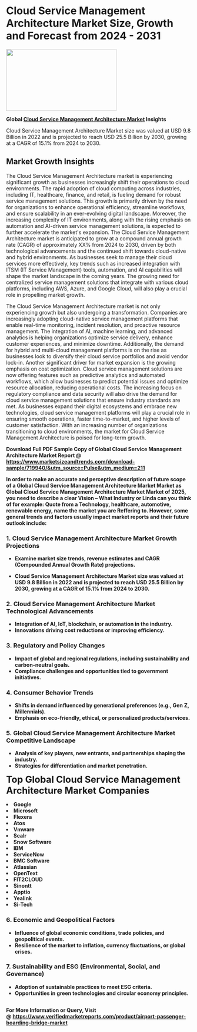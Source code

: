 <H1>Cloud Service Management Architecture Market Size, Growth and Forecast from 2024 - 2031</H1><img class="aligncenter size-medium wp-image-584254" src="https://thirdeyenews.in/wp-content/uploads/2024/09/Global-Market-Research-300x168.jpeg" alt="" width="300" height="168" /><p><strong>Global&nbsp;<a href="https://www.marketsizeandtrends.com/download-sample/719940/&amp;utm_source=Pulse&amp;utm_medium=211">Cloud Service Management Architecture Market</a> Insights</strong></p><p>Cloud Service Management Architecture Market size was valued at USD 9.8 Billion in 2022 and is projected to reach USD 25.5 Billion by 2030, growing at a CAGR of 15.1% from 2024 to 2030.</p><p><h2>Market Growth Insights</h2> <p>The Cloud Service Management Architecture market is experiencing significant growth as businesses increasingly shift their operations to cloud environments. The rapid adoption of cloud computing across industries, including IT, healthcare, finance, and retail, is fueling demand for robust service management solutions. This growth is primarily driven by the need for organizations to enhance operational efficiency, streamline workflows, and ensure scalability in an ever-evolving digital landscape. Moreover, the increasing complexity of IT environments, along with the rising emphasis on automation and AI-driven service management solutions, is expected to further accelerate the market's expansion. The Cloud Service Management Architecture market is anticipated to grow at a compound annual growth rate (CAGR) of approximately XX% from 2024 to 2030, driven by both technological advancements and the continued shift towards cloud-native and hybrid environments. As businesses seek to manage their cloud services more effectively, key trends such as increased integration with ITSM (IT Service Management) tools, automation, and AI capabilities will shape the market landscape in the coming years. The growing need for centralized service management solutions that integrate with various cloud platforms, including AWS, Azure, and Google Cloud, will also play a crucial role in propelling market growth.</p> <p><strong></strong></p> <p>The Cloud Service Management Architecture market is not only experiencing growth but also undergoing a transformation. Companies are increasingly adopting cloud-native service management platforms that enable real-time monitoring, incident resolution, and proactive resource management. The integration of AI, machine learning, and advanced analytics is helping organizations optimize service delivery, enhance customer experiences, and minimize downtime. Additionally, the demand for hybrid and multi-cloud management platforms is on the rise as businesses look to diversify their cloud service portfolios and avoid vendor lock-in. Another significant driver for market expansion is the growing emphasis on cost optimization. Cloud service management solutions are now offering features such as predictive analytics and automated workflows, which allow businesses to predict potential issues and optimize resource allocation, reducing operational costs. The increasing focus on regulatory compliance and data security will also drive the demand for cloud service management solutions that ensure industry standards are met. As businesses expand their digital ecosystems and embrace new technologies, cloud service management platforms will play a crucial role in ensuring smooth operations, faster time-to-market, and higher levels of customer satisfaction. With an increasing number of organizations transitioning to cloud environments, the market for Cloud Service Management Architecture is poised for long-term growth.</p> <p><strong></p><p><span class=""><strong>Download Full PDF Sample Copy of Global Cloud Service Management Architecture Market Report</strong> @ <a href="https://www.marketsizeandtrends.com/download-sample/719940/&amp;utm_source=Pulse&amp;utm_medium=211" target="_blank">https://www.marketsizeandtrends.com/download-sample/719940/&amp;utm_source=Pulse&amp;utm_medium=211</a></span></p><p>In order to make an accurate and perceptive description of future scope of a Global&nbsp;Cloud Service Management Architecture Market Market as Global&nbsp;Cloud Service Management Architecture Market Market of 2025, you need to describe a clear Vision &ndash; What Industry or Linda can you think of for example: Quote from a Technology, healthcare, automotive, renewable energy, name the market you are Reffering to. However, some general trends and factors usually impact market reports and their future outlook include:</p><h3>1.&nbsp;<strong>Cloud Service Management Architecture Market Growth Projections</strong></h3><ul><li>Examine market size trends, revenue estimates and CAGR (Compounded Annual Growth Rate) projections.</li><li><p>Cloud Service Management Architecture Market size was valued at USD 9.8 Billion in 2022 and is projected to reach USD 25.5 Billion by 2030, growing at a CAGR of 15.1% from 2024 to 2030.</p></li></ul><h3>2.&nbsp;<strong>Cloud Service Management Architecture Market Technological Advancements</strong></h3><ul><li>Integration of AI, IoT, blockchain, or automation in the industry.</li><li>Innovations driving cost reductions or improving efficiency.</li></ul><h3>3.&nbsp;<strong>Regulatory and Policy Changes</strong></h3><ul><li>Impact of global and regional regulations, including sustainability and carbon-neutral goals.</li><li>Compliance challenges and opportunities tied to government initiatives.</li></ul><h3>4.&nbsp;<strong>Consumer Behavior Trends</strong></h3><ul><li>Shifts in demand influenced by generational preferences (e.g., Gen Z, Millennials).</li><li>Emphasis on eco-friendly, ethical, or personalized products/services.</li></ul><h3>5.&nbsp;<strong>Global Cloud Service Management Architecture Market Competitive Landscape</strong></h3><ul><li>Analysis of key players, new entrants, and partnerships shaping the industry.</li><li>Strategies for differentiation and market penetration.</li></ul><p data-pm-slice="1 1 []"><span style="color: inherit; font-family: inherit; font-size: 25px;">Top Global Cloud Service Management Architecture Market Companies</span></p><div class="" data-test-id=""><p><li>Google</li><li> Microsoft</li><li> Flexera</li><li> Atos</li><li> Vmware</li><li> Scalr</li><li> Snow Software</li><li> IBM</li><li> ServiceNow</li><li> BMC Software</li><li> Atlassian</li><li> OpenText</li><li> FIT2CLOUD</li><li> Sinontt</li><li> Apptio</li><li> Yealink</li><li> Si-Tech</li></p></div><h3>6.&nbsp;<strong>Economic and Geopolitical Factors</strong></h3><ul><li>Influence of global economic conditions, trade policies, and geopolitical events.</li><li>Resilience of the market to inflation, currency fluctuations, or global crises.</li></ul><h3>7.&nbsp;<strong>Sustainability and ESG (Environmental, Social, and Governance)</strong></h3><ul><li>Adoption of sustainable practices to meet ESG criteria.</li><li>Opportunities in green technologies and circular economy principles.</li></ul><h2><strong style="font-size: 14px;">For More Information or Query, Visit @&nbsp;</strong><a style="background-color: #ffffff; font-size: 14px;" href="https://www.marketsizeandtrends.com/report/cloud-service-management-architecture-market/" target="_blank">https://www.verifiedmarketreports.com/product/airport-passenger-boarding-bridge-market</a></h2>
